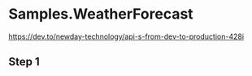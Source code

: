 # Samples.WeatherForecast
https://dev.to/newday-technology/api-s-from-dev-to-production-428i 

## Step 1
